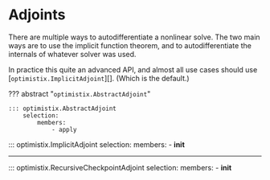 # Adjoints

There are multiple ways to autodifferentiate a nonlinear solve. The two main ways are to use the implicit function theorem, and to autodifferentiate the internals of whatever solver was used.

In practice this quite an advanced API, and almost all use cases should use [`optimistix.ImplicitAdjoint`][]. (Which is the default.)

??? abstract "`optimistix.AbstractAdjoint`"

    ::: optimistix.AbstractAdjoint
        selection:
            members:
                - apply

::: optimistix.ImplicitAdjoint
    selection:
        members:
            - __init__

---

::: optimistix.RecursiveCheckpointAdjoint
    selection:
        members:
            - __init__
